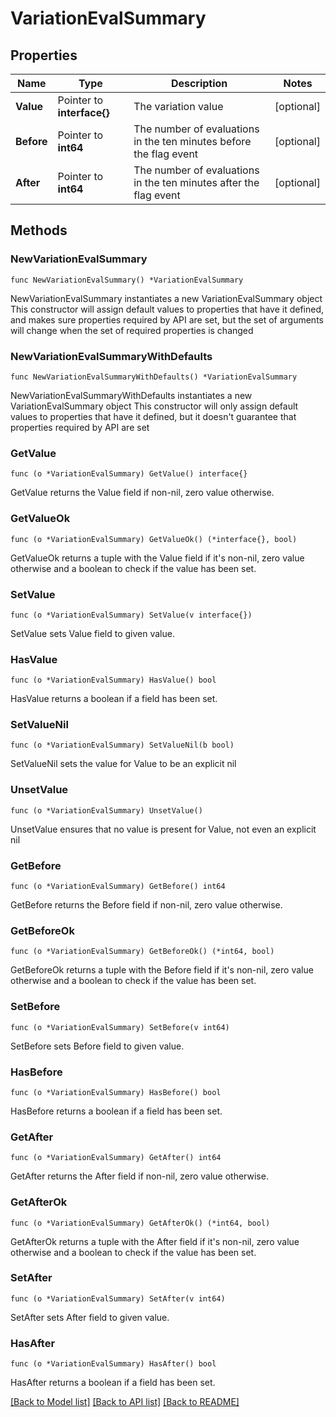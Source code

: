 # VariationEvalSummary

## Properties

Name | Type | Description | Notes
------------ | ------------- | ------------- | -------------
**Value** | Pointer to **interface{}** | The variation value | [optional] 
**Before** | Pointer to **int64** | The number of evaluations in the ten minutes before the flag event | [optional] 
**After** | Pointer to **int64** | The number of evaluations in the ten minutes after the flag event | [optional] 

## Methods

### NewVariationEvalSummary

`func NewVariationEvalSummary() *VariationEvalSummary`

NewVariationEvalSummary instantiates a new VariationEvalSummary object
This constructor will assign default values to properties that have it defined,
and makes sure properties required by API are set, but the set of arguments
will change when the set of required properties is changed

### NewVariationEvalSummaryWithDefaults

`func NewVariationEvalSummaryWithDefaults() *VariationEvalSummary`

NewVariationEvalSummaryWithDefaults instantiates a new VariationEvalSummary object
This constructor will only assign default values to properties that have it defined,
but it doesn't guarantee that properties required by API are set

### GetValue

`func (o *VariationEvalSummary) GetValue() interface{}`

GetValue returns the Value field if non-nil, zero value otherwise.

### GetValueOk

`func (o *VariationEvalSummary) GetValueOk() (*interface{}, bool)`

GetValueOk returns a tuple with the Value field if it's non-nil, zero value otherwise
and a boolean to check if the value has been set.

### SetValue

`func (o *VariationEvalSummary) SetValue(v interface{})`

SetValue sets Value field to given value.

### HasValue

`func (o *VariationEvalSummary) HasValue() bool`

HasValue returns a boolean if a field has been set.

### SetValueNil

`func (o *VariationEvalSummary) SetValueNil(b bool)`

 SetValueNil sets the value for Value to be an explicit nil

### UnsetValue
`func (o *VariationEvalSummary) UnsetValue()`

UnsetValue ensures that no value is present for Value, not even an explicit nil
### GetBefore

`func (o *VariationEvalSummary) GetBefore() int64`

GetBefore returns the Before field if non-nil, zero value otherwise.

### GetBeforeOk

`func (o *VariationEvalSummary) GetBeforeOk() (*int64, bool)`

GetBeforeOk returns a tuple with the Before field if it's non-nil, zero value otherwise
and a boolean to check if the value has been set.

### SetBefore

`func (o *VariationEvalSummary) SetBefore(v int64)`

SetBefore sets Before field to given value.

### HasBefore

`func (o *VariationEvalSummary) HasBefore() bool`

HasBefore returns a boolean if a field has been set.

### GetAfter

`func (o *VariationEvalSummary) GetAfter() int64`

GetAfter returns the After field if non-nil, zero value otherwise.

### GetAfterOk

`func (o *VariationEvalSummary) GetAfterOk() (*int64, bool)`

GetAfterOk returns a tuple with the After field if it's non-nil, zero value otherwise
and a boolean to check if the value has been set.

### SetAfter

`func (o *VariationEvalSummary) SetAfter(v int64)`

SetAfter sets After field to given value.

### HasAfter

`func (o *VariationEvalSummary) HasAfter() bool`

HasAfter returns a boolean if a field has been set.


[[Back to Model list]](../README.md#documentation-for-models) [[Back to API list]](../README.md#documentation-for-api-endpoints) [[Back to README]](../README.md)


